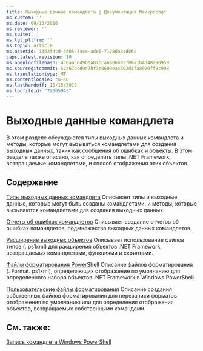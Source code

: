 ```yaml
---
title: Выходные данные командлета | Документация Майкрософт
ms.custom: ''
ms.date: 09/13/2016
ms.reviewer: ''
ms.suite: ''
ms.tgt_pltfrm: ''
ms.topic: article
ms.assetid: 1362f4cd-4e05-4ace-ade6-7128da8ad86c
caps.latest.revision: 10
ms.openlocfilehash: 4c6aacd49b0a87bca6806ba5f08a1b4d48a90959
ms.sourcegitcommit: 52a67bcd9d7bf3e8600ea4302d1fa8970ff9c998
ms.translationtype: MT
ms.contentlocale: ru-RU
ms.lasthandoff: 10/15/2019
ms.locfileid: "72365943"
---
```

# <a name="cmdlet-output"></a>Выходные данные командлета

В этом разделе обсуждаются типы выходных данных командлета и методы, которые могут вызываться командлетами для создания выходных данных, таких как сообщения об ошибках и объекты. В этом разделе также описано, как определить типы .NET Framework, возвращаемые командлетами, и способ отображения этих объектов.

## <a name="in-this-section"></a>Содержание

[Типы выходных данных командлета](./types-of-cmdlet-output.md) Описывает типы и выходные данные, которые могут быть созданы командлетами, и методы, которые вызываются командлетами для создания выходных данных.

[Отчеты об ошибках командлетов](./cmdlet-error-reporting.md) Описывает создание отчетов об ошибках командлетов, подмножество выходных данных командлетов.

[Расширение выходных объектов](./extending-output-objects.md) Описывает использование файлов типов (. ps1xml) для расширения объектов .NET Framework, возвращаемых командлетами, функциями и скриптами.

[Файлы форматирования PowerShell](../format/powershell-formatting-files.md) Описание файлов форматирования (. Format. ps1xml), определяющих отображение по умолчанию для определенного набора объектов .NET Framework в Windows PowerShell.

[Пользовательские файлы форматирования](./custom-formatting-files.md) Описание создания собственных файлов форматирования для перезаписи форматов отображения по умолчанию или для определения отображения объектов, возвращаемых собственными командами.

## <a name="see-also"></a>См. также:

[Запись командлета Windows PowerShell](./writing-a-windows-powershell-cmdlet.md)
